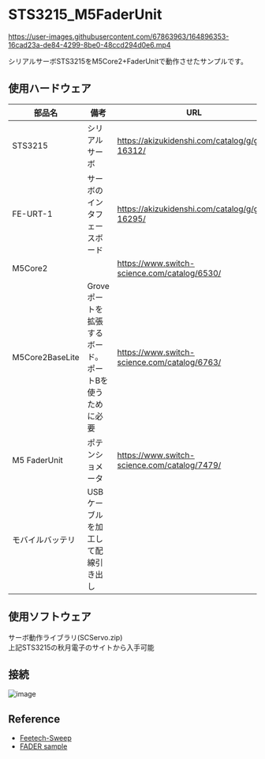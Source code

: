 # STS3215_M5FaderUnit


https://user-images.githubusercontent.com/67863963/164896353-16cad23a-de84-4299-8be0-48ccd294d0e6.mp4


  
シリアルサーボSTS3215をM5Core2+FaderUnitで動作させたサンプルです。 
  
  
## 使用ハードウェア
|部品名|備考|URL|
|---|---|---|
| STS3215 | シリアルサーボ |https://akizukidenshi.com/catalog/g/gM-16312/ |
| FE-URT-1 | サーボのインタフェースボード |https://akizukidenshi.com/catalog/g/gM-16295/ |
| M5Core2 |  |https://www.switch-science.com/catalog/6530/ |
| M5Core2BaseLite|Groveポートを拡張するボード。ポートBを使うために必要|https://www.switch-science.com/catalog/6763/ |
|M5 FaderUnit|ポテンショメータ|https://www.switch-science.com/catalog/7479/|
|モバイルバッテリ|USBケーブルを加工して配線引き出し||  
  
## 使用ソフトウェア
サーボ動作ライブラリ(SCServo.zip)  
上記STS3215の秋月電子のサイトから入手可能  

## 接続
![image](https://user-images.githubusercontent.com/67863963/164896290-cdc9530b-bd9a-443f-9145-aa39f3796a4b.png)  
  
## Reference
- [Feetech-Sweep
](https://github.com/botamochi6277/Feetech-Sweep)  
- [FADER sample](https://github.com/m5stack/M5Stack/tree/master/examples/Unit/FADER)  
